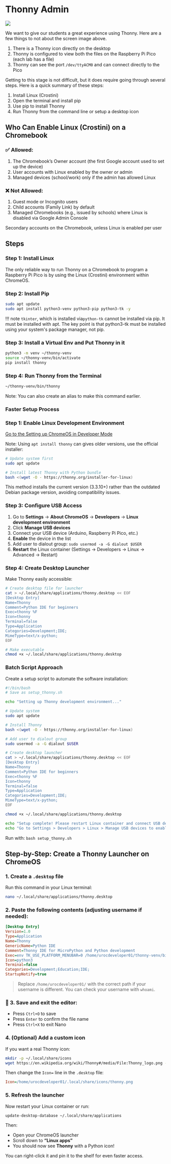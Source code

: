 # Thonny Admin

![](./thonny-ide.png)

We want to give our students a great experience using Thonny.  Here are a few things to
not about the screen image above.

1. There is a Thonny icon directly on the desktop
2. Thonny is configured to view both the files on the Raspberry Pi Pico (each lab has a file)
3. Thonny can see the port `/dev/ttyACM0` and can connect directly to the Pico

Getting to this stage is not difficult, but it does require going through
several steps.  Here is a quick summary of these steps:

1. Install Linux (Crostini)
2. Open the terminal and install pip 
3. Use pip to install Thonny
4. Run Thonny from the command line or setup a desktop icon

## Who Can Enable Linux (Crostini) on a Chromebook

### ✅ Allowed:

1. The Chromebook’s Owner account (the first Google account used to set up the device)
2. User accounts with Linux enabled by the owner or admin
3. Managed devices (school/work) only if the admin has allowed Linux

### ❌ Not Allowed:

1. Guest mode or Incognito users
2. Child accounts (Family Link) by default
3. Managed Chromebooks (e.g., issued by schools) where Linux is disabled via Google Admin Console

Secondary accounts on the Chromebook, unless Linux is enabled per user

## Steps

### Step 1: Install Linux

The only reliable way to run Thonny on a Chromebook to program a Raspberry Pi Pico is by using the Linux (Crostini) environment within ChromeOS. 

### Step 2: Install Pip

```sh
sudo apt update
sudo apt install python3-venv python3-pip python3-tk -y
```

!!! note
    `tkinter`, which is installed via`python-tk` cannot be installed via pip. It
    must be installed with apt.  The key point is that python3-tk must be installed using your system's package manager, not pip.

### Step 3: Install a Virtual Env and Put Thonny in it

```sh
python3 -m venv ~/thonny-venv
source ~/thonny-venv/bin/activate
pip install thonny
```

### Step 4: Run Thonny from the Terminal

```sh
~/thonny-venv/bin/thonny
```

Note:  You can also create an alias to make this command earlier.

### Faster Setup Process

### Step 1: Enable Linux Development Environment

[Go to the Setting up ChromeOS in Developer Mode](setting-up-developer-mode.md)


Note: Using `apt install thonny` can gives older versions, use the official installer:

```bash
# Update system first
sudo apt update

# Install latest Thonny with Python bundle
bash <(wget -O - https://thonny.org/installer-for-linux)
```

This method installs the current version (3.3.10+) rather than the outdated Debian package version, avoiding compatibility issues.

### Step 3: Configure USB Access

1. Go to **Settings** → **About ChromeOS** → **Developers** → **Linux development environment**
2. Click **Manage USB devices**
3. Connect your USB device (Arduino, Raspberry Pi Pico, etc.)
4. **Enable** the device in the list
5. Add user to dialout group: `sudo usermod -a -G dialout $USER`
6. **Restart** the Linux container (Settings → Developers → Linux → Advanced → Restart)

### Step 4: Create Desktop Launcher

Make Thonny easily accessible:

```bash
# Create desktop file for launcher
cat > ~/.local/share/applications/thonny.desktop << EOF
[Desktop Entry]
Name=Thonny
Comment=Python IDE for beginners
Exec=thonny %F
Icon=thonny
Terminal=false
Type=Application
Categories=Development;IDE;
MimeType=text/x-python;
EOF

# Make executable
chmod +x ~/.local/share/applications/thonny.desktop
```


### Batch Script Approach

Create a setup script to automate the software installation:

```bash
#!/bin/bash
# Save as setup_thonny.sh

echo "Setting up Thonny development environment..."

# Update system
sudo apt update

# Install Thonny
bash <(wget -O - https://thonny.org/installer-for-linux)

# Add user to dialout group
sudo usermod -a -G dialout $USER

# Create desktop launcher
cat > ~/.local/share/applications/thonny.desktop << EOF
[Desktop Entry]
Name=Thonny
Comment=Python IDE for beginners
Exec=thonny %F
Icon=thonny
Terminal=false
Type=Application
Categories=Development;IDE;
MimeType=text/x-python;
EOF

chmod +x ~/.local/share/applications/thonny.desktop

echo "Setup complete! Please restart Linux container and connect USB devices."
echo "Go to Settings > Developers > Linux > Manage USB devices to enable your hardware."
```

Run with: `bash setup_thonny.sh`


## Step-by-Step: Create a Thonny Launcher on ChromeOS

### 1. **Create a `.desktop` file**

Run this command in your Linux terminal:

```bash
nano ~/.local/share/applications/thonny.desktop
```

### 2. **Paste the following contents** (adjusting username if needed):

```ini
[Desktop Entry]
Version=1.0
Type=Application
Name=Thonny
GenericName=Python IDE
Comment=Thonny IDE for MicroPython and Python development
Exec=env TK_USE_PLATFORM_MENUBAR=0 /home/urocdeveloper01/thonny-venv/bin/thonny
Icon=python3
Terminal=false
Categories=Development;Education;IDE;
StartupNotify=true
```

> Replace `/home/urocdeveloper01/` with the correct path if your username is different. You can check your username with `whoami`.

### 💾 3. **Save and exit** the editor:

* Press `Ctrl+O` to save
* Press `Enter` to confirm the file name
* Press `Ctrl+X` to exit Nano

### 4. **(Optional) Add a custom icon**

If you want a real Thonny icon:

```bash
mkdir -p ~/.local/share/icons
wget https://en.wikipedia.org/wiki/Thonny#/media/File:Thonny_logo.png -O ~/.local/share/icons/thonny.png
```

Then change the `Icon=` line in the `.desktop` file:

```ini
Icon=/home/urocdeveloper01/.local/share/icons/thonny.png
```

### 5. **Refresh the launcher**

Now restart your Linux container or run:

```bash
update-desktop-database ~/.local/share/applications
```

Then:

* Open your ChromeOS launcher
* Scroll down to **“Linux apps”**
* You should now see **Thonny** with a Python icon!

You can right-click it and pin it to the shelf for even faster access.
